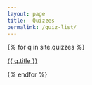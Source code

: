 ```yaml
---
layout: page
title:  Quizzes
permalink: /quiz-list/
---
```


{% for q in site.quizzes %}
  <p>
    <a target="_parent" href="..{{ q.url }}">
      {{ q.title }}
    </a>
  </p>
{% endfor %}

